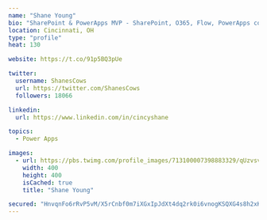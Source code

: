 ```yaml
---
name: "Shane Young"
bio: "SharePoint & PowerApps MVP - SharePoint, O365, Flow, PowerApps consulting? @PowerApps911 | Pure Snark? You found it."
location: Cincinnati, OH
type: "profile"
heat: 130

website: https://t.co/91p5BQ3pUe

twitter:
  username: ShanesCows
  url: https://twitter.com/ShanesCows
  followers: 18066

linkedin:
  url: https://www.linkedin.com/in/cincyshane

topics:
  - Power Apps

images:
  - url: https://pbs.twimg.com/profile_images/713100007398883329/qUzvsvQ3_400x400.jpg
    width: 400
    height: 400
    isCached: true
    title: "Shane Young"

secured: "HnvqnFo6rRvP5vM/X5rCnbf0m7iXGxIpJdXt4dq2rk0i6vnogKSQXG4s8h2xKVwNctLtyFCuW+MhuV3PMDHEoUAdDdeEnGHPhHYyICFw5W/UYXYcf+cW5tNzQXTxCEyeZivIvawAz0jAJi76f5tpzrTabkBO7pSaWJVhvL6Mgigq0UEBilHOmVR1H/VPQzNiUxUaS54SstGX8e58cOvbS1gVrKFUFGFJEKhf7b29/UdGF+owslQSbeuIn7ojtxz7I45u8zhqOFjau02LwOmlGB6QG13lLSYuC57cEcFOxD/uzBtcOFhIIB8DefxnX1AIcUMEVmzmMIMB+1n1xiLkkp1hfRKXoTGz265O9vg1ViUvZlrmAzvTrxAirBv+daGEXd08rjLtqH72N5OhPLr7syzWA8Wc5SNjwkyC4mxpRJU=;vVZIRe/WLi19fL1f1nWj7Q=="
---
```



